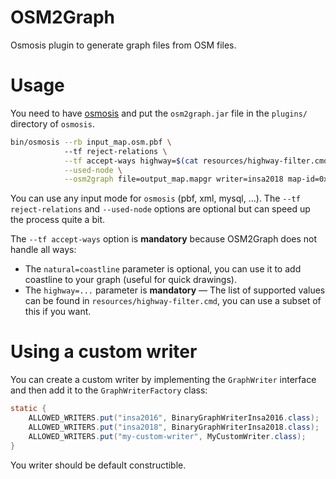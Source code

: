 # OSM2Graph

Osmosis plugin to generate graph files from OSM files.

# Usage

You need to have [osmosis](https://wiki.openstreetmap.org/wiki/Osmosis) and put the `osm2graph.jar` file in the `plugins/` 
directory of `osmosis`.

```bash
bin/osmosis --rb input_map.osm.pbf \ 
            --tf reject-relations \
            --tf accept-ways highway=$(cat resources/highway-filter.cmd) natural=coastline \
            --used-node \
            --osm2graph file=output_map.mapgr writer=insa2018 map-id=0x200
```

You can use any input mode for `osmosis` (pbf, xml, mysql, ...). The `--tf reject-relations` and `--used-node` options
are optional but can speed up the process quite a bit.

The `--tf accept-ways` option is **mandatory** because OSM2Graph does not handle all ways:

- The `natural=coastline` parameter is optional, you can use it to add coastline to your graph (useful for quick drawings).
- The `highway=...` parameter is **mandatory** &mdash; The list of supported values can be found in `resources/highway-filter.cmd`, 
you can use a subset of this if you want.

# Using a custom writer

You can create a custom writer by implementing the `GraphWriter` interface and then add it to the `GraphWriterFactory` class:

```java
static {
    ALLOWED_WRITERS.put("insa2016", BinaryGraphWriterInsa2016.class);
    ALLOWED_WRITERS.put("insa2018", BinaryGraphWriterInsa2018.class);
    ALLOWED_WRITERS.put("my-custom-writer", MyCustomWriter.class);
}
```

You writer should be default constructible.

